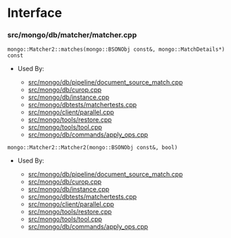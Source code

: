 
# Interface

### src/mongo/db/matcher/matcher.cpp

<div></div>

    mongo::Matcher2::matches(mongo::BSONObj const&, mongo::MatchDetails*) const

- Used By:

    - [src/mongo/db/pipeline/document\_source\_match.cpp](../aggregation\_framework)
    - [src/mongo/db/curop.cpp](../client\_and\_operation\_tracking)
    - [src/mongo/db/instance.cpp](../storage\_layer\_structure)
    - [src/mongo/dbtests/matchertests.cpp](../unit\_tests)
    - [src/mongo/client/parallel.cpp](../cpp\_client\_driver)
    - [src/mongo/tools/restore.cpp](../tools)
    - [src/mongo/tools/tool.cpp](../tools)
    - [src/mongo/db/commands/apply\_ops.cpp](../database\_commands)

<div></div>

    mongo::Matcher2::Matcher2(mongo::BSONObj const&, bool)

- Used By:

    - [src/mongo/db/pipeline/document\_source\_match.cpp](../aggregation\_framework)
    - [src/mongo/db/curop.cpp](../client\_and\_operation\_tracking)
    - [src/mongo/db/instance.cpp](../storage\_layer\_structure)
    - [src/mongo/dbtests/matchertests.cpp](../unit\_tests)
    - [src/mongo/client/parallel.cpp](../cpp\_client\_driver)
    - [src/mongo/tools/restore.cpp](../tools)
    - [src/mongo/tools/tool.cpp](../tools)
    - [src/mongo/db/commands/apply\_ops.cpp](../database\_commands)

